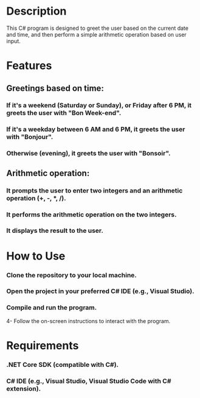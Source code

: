 # Description
This C# program is designed to greet the user based on the current date and time, and then perform a simple arithmetic operation based on user input.

# Features
## Greetings based on time:

### If it's a weekend (Saturday or Sunday), or Friday after 6 PM, it greets the user with "Bon Week-end".
### If it's a weekday between 6 AM and 6 PM, it greets the user with "Bonjour".
### Otherwise (evening), it greets the user with "Bonsoir".
## Arithmetic operation:

### It prompts the user to enter two integers and an arithmetic operation (+, -, *, /).
### It performs the arithmetic operation on the two integers.
### It displays the result to the user.
# How to Use
### Clone the repository to your local machine.
### Open the project in your preferred C# IDE (e.g., Visual Studio).
### Compile and run the program.
4- Follow the on-screen instructions to interact with the program.
# Requirements
### .NET Core SDK (compatible with C#).
### C# IDE (e.g., Visual Studio, Visual Studio Code with C# extension).


